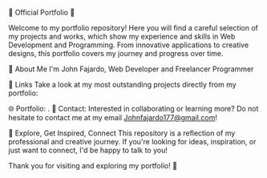 🎨 Official Portfolio 🚀

Welcome to my portfolio repository! Here you will find a careful selection of my projects and works, which show my experience and skills in Web Development and Programming. From innovative applications to creative designs, this portfolio covers my journey and progress over time.

💼 About Me I'm John Fajardo, Web Developer and Freelancer Programmer

🔗 Links Take a look at my most outstanding projects directly from my portfolio:

🌐 Portfolio: . 📧 Contact: Interested in collaborating or learning more? Do not hesitate to contact me at my email Johnfajardo177@gmail.com!

📌 Explore, Get Inspired, Connect This repository is a reflection of my professional and creative journey. If you're looking for ideas, inspiration, or just want to connect, I'd be happy to talk to you!

Thank you for visiting and exploring my portfolio! 🙌

